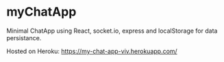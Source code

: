 # myChatApp

Minimal ChatApp using React, socket.io, express and localStorage for data persistance.

Hosted on Heroku: https://my-chat-app-viv.herokuapp.com/
